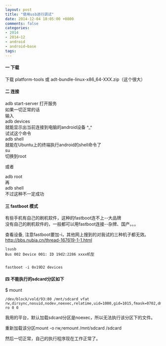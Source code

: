 ```yaml
---
layout: post
title: "使用usb进行调试"
date: 2014-12-04 18:05:00 +0800
comments: false
categories:
- 2014
- 2014~12
- android
- android~base
tags:
---
```

#### 一 下载
下载 platform-tools 或 adt-bundle-linux-x86_64-XXX.zip（这个很大）  

#### 二 连接
adb start-server 打开服务  
如果一切正常的话  
输入  
adb devices  
就能显示出当前连接到电脑的android设备 ^_^  
试试这个命令  
adb shell  
就能在Ubuntu上的终端执行android的shell命令了  
su  
切换到root

或者

adb root  
再  
adb shell  
不过这种不一定成功

#### 三 fastboot 模式
有些手机有自己的刷机软件，这种的fastboot连不上--大品牌  
没有自己的刷机软件的，一般都可以用fastboot连接--杂牌、国产。。。

查看设备, 注意fastboot要加-i，其他网上搜到的对我试的三种机子都无效。 http://bbs.nubia.cn/thread-167619-1-1.html  

```
lsusb
Bus 002 Device 001: ID 19d2:2286 xxxx机型


fastboot -i 0x19D2 devices
```

#### 四 不能执行的sdcard分区如下
$ mount  
```
/dev/block/vold/93:80 /mnt/sdcard vfat rw,dirsync,nosuid,nodev,noexec,relatime,uid=1000,gid=1015,fmask=0702,dmask=0702,allow_utime=0020,codepage=cp437,iocharset=ascii,shortname=mixed,utf8,errors=remount-ro 0 0
```

我用的平台，默认加载sdcard分区是noexec，所以无法执行该分区下的文件。

重新加载该分区mount -o rw,remount /mnt/sdcard /sdcard

然后一切正常，自己的执行程序现在工作正常了。

